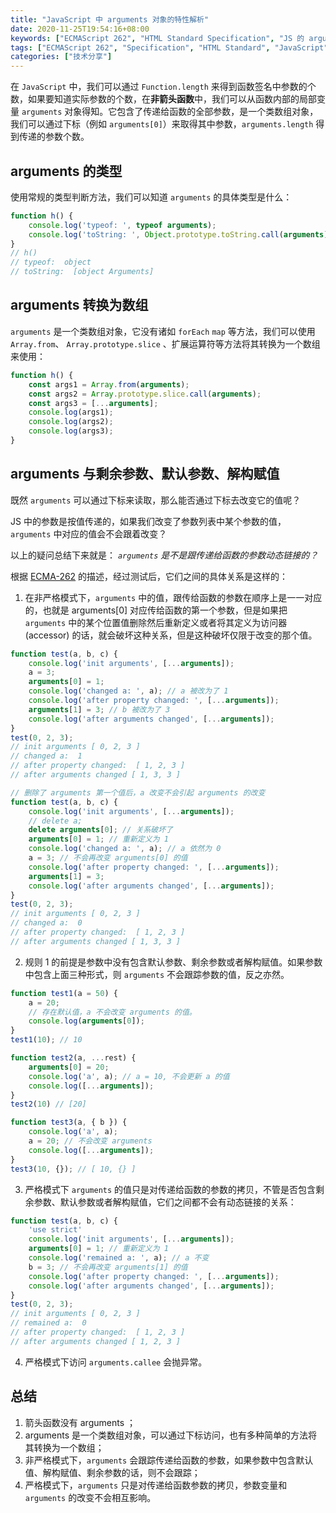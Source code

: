 ```yaml
---
title: "JavaScript 中 arguments 对象的特性解析"
date: 2020-11-25T19:54:16+08:00
keywords: ["ECMAScript 262", "HTML Standard Specification", "JS 的 arguments 对象", "JavaScript arguments", "internals"]
tags: ["ECMAScript 262", "Specification", "HTML Standard", "JavaScript", "internals"]
categories: ["技术分享"]
---
```


在 `JavaScript` 中，我们可以通过 `Function.length` 来得到函数签名中参数的个数，如果要知道实际参数的个数，在**非箭头函数**中，我们可以从函数内部的局部变量 `arguments` 对象得知。它包含了传递给函数的全部参数，是一个类数组对象，我们可以通过下标（例如 `arguments[0]`）来取得其中参数，`arguments.length` 得到传递的参数个数。

## arguments 的类型

使用常规的类型判断方法，我们可以知道 `arguments` 的具体类型是什么：

```js
function h() {
    console.log('typeof: ', typeof arguments);
    console.log('toString: ', Object.prototype.toString.call(arguments));
}
// h()
// typeof:  object
// toString:  [object Arguments]
```

## arguments 转换为数组

`arguments`  是一个类数组对象，它没有诸如 `forEach`  `map` 等方法，我们可以使用 `Array.from`、 `Array.prototype.slice` 、扩展运算符等方法将其转换为一个数组来使用：

```javascript
function h() {
    const args1 = Array.from(arguments);
    const args2 = Array.prototype.slice.call(arguments);
    const args3 = [...arguments];
    console.log(args1);
    console.log(args2);
    console.log(args3);
}
```

## arguments 与剩余参数、默认参数、解构赋值

既然 `arguments` 可以通过下标来读取，那么能否通过下标去改变它的值呢？

JS 中的参数是按值传递的，如果我们改变了参数列表中某个参数的值，`arguments` 中对应的值会不会跟着改变？

以上的疑问总结下来就是： _`arguments` 是不是跟传递给函数的参数动态链接的？_

根据 [ECMA-262](https://www.ecma-international.org/ecma-262/6.0/#sec-arguments-exotic-objects) 的描述，经过测试后，它们之间的具体关系是这样的：

1. 在非严格模式下，`arguments` 中的值，跟传给函数的参数在顺序上是一一对应的，也就是 arguments[0] 对应传给函数的第一个参数，但是如果把 `arguments` 中的某个位置值删除然后重新定义或者将其定义为访问器 (accessor) 的话，就会破坏这种关系，但是这种破坏仅限于改变的那个值。


```javascript	
function test(a, b, c) {
    console.log('init arguments', [...arguments]);
    a = 3;
    arguments[0] = 1;
    console.log('changed a: ', a); // a 被改为了 1
    console.log('after property changed: ', [...arguments]);
    arguments[1] = 3; // b 被改为了 3
    console.log('after arguments changed', [...arguments]);
}
test(0, 2, 3);
// init arguments [ 0, 2, 3 ]
// changed a:  1
// after property changed:  [ 1, 2, 3 ]
// after arguments changed [ 1, 3, 3 ]

// 删除了 arguments 第一个值后，a 改变不会引起 arguments 的改变
function test(a, b, c) {
    console.log('init arguments', [...arguments]);
    // delete a;
    delete arguments[0]; // 关系破坏了
    arguments[0] = 1; // 重新定义为 1
    console.log('changed a: ', a); // a 依然为 0
    a = 3; // 不会再改变 arguments[0] 的值
    console.log('after property changed: ', [...arguments]);
    arguments[1] = 3;
    console.log('after arguments changed', [...arguments]);
}
test(0, 2, 3);
// init arguments [ 0, 2, 3 ]
// changed a:  0
// after property changed:  [ 1, 2, 3 ]
// after arguments changed [ 1, 3, 3 ]
```

2. 规则 1 的前提是参数中没有包含默认参数、剩余参数或者解构赋值。如果参数中包含上面三种形式，则 `arguments` 不会跟踪参数的值，反之亦然。


```javascript
function test1(a = 50) {
    a = 20;
    // 存在默认值，a 不会改变 arguments 的值。
    console.log(arguments[0]); 
}
test1(10); // 10

function test2(a, ...rest) {
    arguments[0] = 20;
    console.log('a', a); // a = 10, 不会更新 a 的值
    console.log([...arguments]);
}
test2(10) // [20]

function test3(a, { b }) {
    console.log('a', a);
    a = 20; // 不会改变 arguments
    console.log([...arguments]);
}
test3(10, {}); // [ 10, {} ]

```

3. 严格模式下 `arguments` 的值只是对传递给函数的参数的拷贝，不管是否包含剩余参数、默认参数或者解构赋值，它们之间都不会有动态链接的关系：


```js
function test(a, b, c) {
    'use strict'
    console.log('init arguments', [...arguments]);
    arguments[0] = 1; // 重新定义为 1
    console.log('remained a: ', a); // a 不变
    b = 3; // 不会再改变 arguments[1] 的值
    console.log('after property changed: ', [...arguments]);
    console.log('after arguments changed', [...arguments]);
}
test(0, 2, 3);
// init arguments [ 0, 2, 3 ]
// remained a:  0
// after property changed:  [ 1, 2, 3 ]
// after arguments changed [ 1, 2, 3 ]
```

4.  严格模式下访问 `arguments.callee` 会抛异常。



## 总结

1. 箭头函数没有 arguments ；
2. arguments 是一个类数组对象，可以通过下标访问，也有多种简单的方法将其转换为一个数组；
3. 非严格模式下，`arguments` 会跟踪传递给函数的参数，如果参数中包含默认值、解构赋值、剩余参数的话，则不会跟踪；
4. 严格模式下，`arguments` 只是对传递给函数参数的拷贝，参数变量和 `arguments` 的改变不会相互影响。

